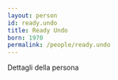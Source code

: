 ```yaml
---
layout: person
id: ready.undo
title: Ready Undo
born: 1970
permalink: /people/ready.undo
---
```


Dettagli della persona 